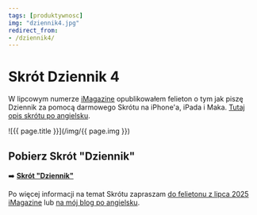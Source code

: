 ```yaml
---
tags: [produktywnosc]
img: "dziennik4.jpg"
redirect_from:
- /dziennik4/
---
```


# Skrót Dziennik 4

W lipcowym numerze [iMagazine](/pl/imagazine) opublikowałem felieton o tym jak piszę Dziennik za pomocą darmowego Skrótu na iPhone'a, iPada i Maka. [Tutaj opis skrótu po angielsku](/pl/journal4).

<!--More-->

![{{ page.title }}](/img/{{ page.img }})

## Pobierz Skrót "Dziennik"

➡️ **[Skrót "Dziennik"][j]**

Po więcej informacji na temat Skrótu zapraszam [do felietonu z lipca 2025 iMagazine](/pl/dziennik25) lub [na mój blog po angielsku](/journal4).

[j]: https://www.icloud.com/shortcuts/23704c3c59bd48789222d219193624ce

[n]: https://michael.gratis/nozbe_pl
[np]: https://michael.gratis/nozbepersonal_pl